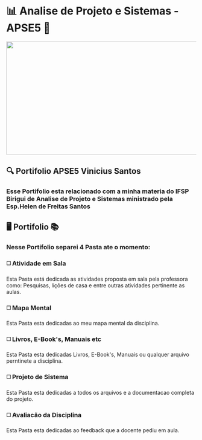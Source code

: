 # :bar_chart: Analise de Projeto e Sistemas - APSE5 :minidisc:	
<img src="https://github.com/ViniciusKanh/Analise_E_Projero_De_Sistema/blob/main/Img/APSE5.png" width="600" height="300" />

## :mag: Portifolio APSE5 Vinicius Santos
### Esse Portifolio esta relacionado com a minha materia do IFSP Birigui de Analise de Projeto e Sistemas ministrado pela Esp.Helen de Freitas Santos

## :desktop_computer: Portifolio :books:

### Nesse Portifolio separei 4 Pasta ate o momento:
 
  
### :white_medium_square: Atividade em Sala
   Esta Pasta está dedicada as atividades proposta em sala pela professora como: Pesquisas, lições de casa e entre outras atividades pertinente as aulas.
  
### :white_medium_square: Mapa Mental
  Esta Pasta esta dedicadas ao meu mapa mental da disciplina.

### :white_medium_square: Livros, E-Book's, Manuais etc
  Esta Pasta esta dedicadas Livros, E-Book's, Manuais ou qualquer arquivo perntinete a disciplina.
  
### :white_medium_square: Projeto de Sistema
  Esta Pasta esta dedicadas a todos os arquivos e a documentacao completa do projeto.

### :white_medium_square: Avaliacão da Disciplina
  Esta Pasta esta dedicadas ao feedback que a docente pediu em aula.
